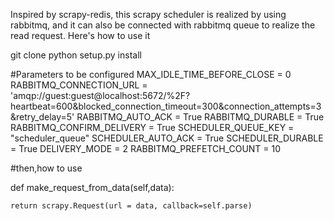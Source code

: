 Inspired by scrapy-redis, this scrapy scheduler is realized by using rabbitmq, and it can also be connected with rabbitmq queue to realize the read request.
Here's how to use it

git clone 
python setup.py install



#Parameters to be configured
MAX_IDLE_TIME_BEFORE_CLOSE = 0
RABBITMQ_CONNECTION_URL = 'amqp://guest:guest@localhost:5672/%2F?heartbeat=600&blocked_connection_timeout=300&connection_attempts=3&retry_delay=5'
RABBITMQ_AUTO_ACK = True
RABBITMQ_DURABLE = True
RABBITMQ_CONFIRM_DELIVERY = True
SCHEDULER_QUEUE_KEY = "scheduler_queue"
SCHEDULER_AUTO_ACK = True
SCHEDULER_DURABLE = True
DELIVERY_MODE = 2
RABBITMQ_PREFETCH_COUNT = 10


#then,how to use

def make_request_from_data(self,data):
        
    return scrapy.Request(url = data, callback=self.parse)






